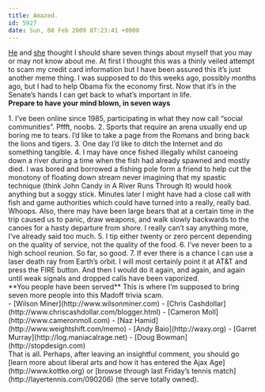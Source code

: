 ```yaml
---
title: Amazed.
id: 5927
date: Sun, 08 Feb 2009 07:23:41 +0000
---
```


[He](http://unstoppablerobotninja.com/entry/stern-and-price-total-dicks) and [she](http://drinkerthinker.com/blog/archives/2009/01/11/le-sette-cosas) thought I should share seven things about myself that you may or may not know about me. At first I thought this was a thinly veiled attempt to scam my credit card information but I have been assured this it’s just another meme thing. I was supposed to do this weeks ago, possibly months ago, but I had to help Obama fix the economy first. Now that it’s in the Senate’s hands I can get back to what’s important in life.  
**Prepare to have your mind blown, in seven ways**

<div class="numberbullets">1. I’ve been online since 1985, participating in what they now call “social communities”. Pffft, noobs.
2. Sports that require an arena usually end up boring me to tears. I’d like to take a page from the Romans and bring back the lions and tigers.
3. One day I’d like to ditch the Internet and do something tangible.
4. I may have once fished illegally whilst canoeing down a river during a time when the fish had already spawned and mostly died. I was bored and borrowed a fishing pole form a friend to help cut the monotony of floating down stream never imagining that my spastic technique (think John Candy in A River Runs Through It) would hook anything but a soggy stick. Minutes later I might have had a close call with fish and game authorities which could have turned into a really, really bad. Whoops. Also, there may have been large bears that at a certain time in the trip caused us to panic, draw weapons, and walk slowly backwards to the canoes for a hasty departure from shore. I really can’t say anything more, I’ve already said too much.
5. I tip either twenty or zero percent depending on the quality of service, not the quality of the food.
6. I’ve never been to a high school reunion. So far, so good.
7. If ever there is a chance I can use a laser death ray from Earth’s orbit. I will most certainly point it at <span class="caps">AT&T</span> and press the <span class="caps">FIRE</span> button. And then I would do it again, and again, and again until weak signals and dropped calls have been vaporized.

</div>**You people have been served**  
 This is where I’m supposed to bring seven more people into this Madoff trivia scam.

<div class="silverbullets">- [Wilson Miner](http://www.wilsonminer.com)
- [Chris Cashdollar](http://www.chriscashdollar.com/blogger.html)
- [Cameron Moll](http://www.cameronmoll.com)
- [Naz Hamid](http://www.weightshift.com/memo)
- [Andy Baio](http://waxy.org)
- [Garret Murray](http://log.maniacalrage.net)
- [Doug Bowman](http://stopdesign.com)

</div>That is all. Perhaps, after leaving an insightful comment, you should go [learn more about liberal arts and how it has entered the Ajax Age](http://www.kottke.org) or [browse through last Friday’s tennis match](http://layertennis.com/090206) (the serve totally owned).


